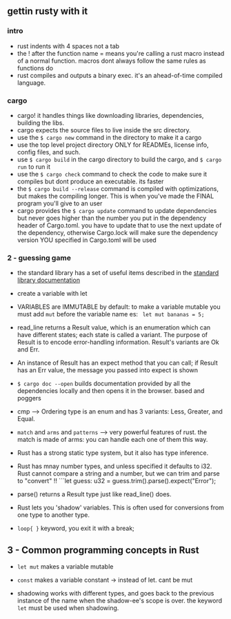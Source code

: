 ## gettin rusty with it

### intro

* rust indents with 4 spaces not a tab
* the ! after the function name = means you're calling a rust macro instead of a normal function. macros dont always follow the same rules as functions do
* rust compiles and outputs a binary exec. it's an ahead-of-time compiled language. 

### cargo

* cargo! it handles things like downloading libraries, dependencies, building the libs. 
* cargo expects the source files to live inside the src directory.
* use the ```$ cargo new``` command in the directory to make it a cargo 
* use the top level project directory ONLY for READMEs, license info, config files, and such. 
* use ```$ cargo build``` in the cargo directory to build the cargo, and ```$ cargo run``` to run it
* use the ```$ cargo check``` command to check the code to make sure it compiles but dont produce an executable. its faster 
 * the ```$ cargo build --release``` command is compiled with optimizations, but makes the compiling longer. This is when you've made the FINAL program you'll give to an user
* cargo provides the ```$ cargo update``` command to update dependencies but never goes higher than the number you put in the dependency header of Cargo.toml. you have to update that to use the next update of the dependency, otherwise Cargo.lock will make sure the dependency version YOU specified in Cargo.toml will be used 

### 2 - guessing game

* the standard library has a set of useful items described in the [standard library documentation](https://doc.rust-lang.org/stable/std/prelude/index.html) 
* create a variable with let
* VARIABLES are IMMUTABLE by default: to make a variable mutable you must add ```mut``` before the variable name 
    es: ``` let mut bananas = 5;```
* read_line returns a Result value, which is an enumeration which can have different states; each state is called a variant. The purpose of Result is to encode error-handling information. Result's variants are Ok and Err. 
* An instance of Result has an expect method that you can call; if Result has an Err value, the message you passed into expect is shown

* ```$ cargo doc --open``` builds documentation provided by all the dependencies locally and then opens it in the browser. based and poggers

* cmp --> Ordering type is an enum and has 3 variants: Less, Greater, and Equal.

* ```match``` and ```arms``` and ```patterns``` --> very powerful features of rust. the match is made of arms: you can handle each one of them this way. 

* Rust has a strong static type system, but it also has type inference. 

* Rust has mnay number types, and unless specified it defaults to i32. Rust cannot compare a string and a number, but we can trim and parse to "convert" !! ```let guess: u32 = guess.trim().parse().expect("Error");

* parse() returns a Result type just like read_line() does. 

* Rust lets you 'shadow' variables. This is often used for conversions from one type to another type. 

* ```loop{ }``` keyword, you exit it with a break; 

## 3 - Common programming concepts in Rust

* ```let mut``` makes a variable mutable
* ```const``` makes a variable constant -> instead of let. cant be mut

* shadowing works with different types, and goes back to the previous instance of the name when the shadow-ee's scope is over. the keyword ```let``` must be used when shadowing.
